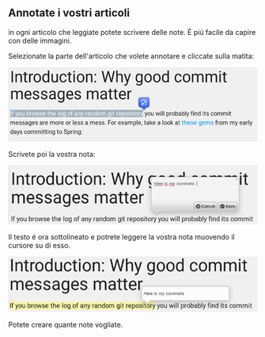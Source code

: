 Annotate i vostri articoli
--------------------------

in ogni articolo che leggiate potete scrivere delle note. É piú facile
da capire con delle immagini.

Selezionate la parte dell'articolo che volete annotare e cliccate sulla
matita:

![Select your text](../../../img/user/annotations_1.png)

Scrivete poi la vostra nota:

![Write your annotation](../../../img/user/annotations_2.png)

Il testo é ora sottolineato e potrete leggere la vostra nota muovendo il
cursore su di esso.

![Read your annotation](../../../img/user/annotations_3.png)

Potete creare quante note vogliate.
